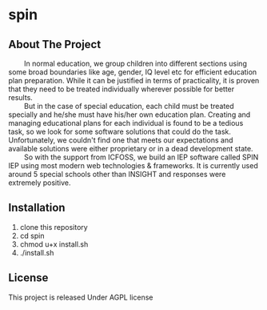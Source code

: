 # spin
## About The Project
  &nbsp;&nbsp; &nbsp;&nbsp; &nbsp;&nbsp;In normal education, we group children into different sections using some broad boundaries like age, gender, IQ level etc for efficient education plan preparation. While it can be justified in terms of practicality, it is proven that they need to be treated individually wherever possible for better results. <br/>
  &nbsp;&nbsp; &nbsp;&nbsp; &nbsp;&nbsp;But in the case of special education,  each child must be treated specially and he/she must have his/her own education plan. Creating and managing educational plans for each individual is found to be a tedious task, so we look for some software solutions that could do the task. Unfortunately, we couldn't find one that meets our expectations and available solutions were either proprietary or in a dead development state. <br/>
  &nbsp;&nbsp; &nbsp;&nbsp; &nbsp;&nbsp;So with the support from ICFOSS, we build an IEP software called SPIN IEP using most modern web technologies & frameworks. It is currently used around 5 special schools other than INSIGHT and responses were extremely positive. 

## Installation
1. clone this repository
2. cd spin
3. chmod u+x install.sh
4.  ./install.sh

## License

This project is released Under AGPL license

